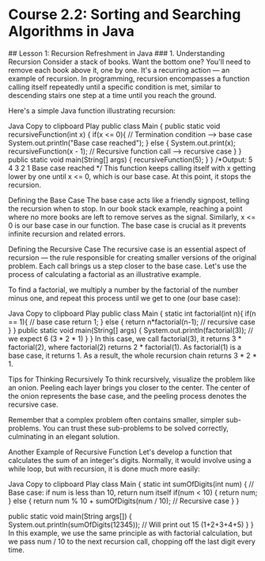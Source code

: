 <h1> Course 2.2: Sorting and Searching Algorithms in Java </h1>
## Lesson 1: Recursion Refreshment in Java
### 1. Understanding Recursion
Consider a stack of books. Want the bottom one? You'll need to remove each book above it, one by one. It's a recurring action — an example of recursion. In programming, recursion encompasses a function calling itself repeatedly until a specific condition is met, similar to descending stairs one step at a time until you reach the ground.

Here's a simple Java function illustrating recursion:

Java
Copy to clipboard
Play
public class Main {
  public static void recursiveFunction(int x) {
    if(x <= 0){ // Termination condition --> base case
      System.out.println("Base case reached");
    } else {
      System.out.print(x);
      recursiveFunction(x - 1); // Recursive function call --> recursive case
    }
  }
  public static void main(String[] args) {
    recursiveFunction(5);
  }
}
/*Output:
5
4
3
2
1
Base case reached
*/
This function keeps calling itself with x getting lower by one until x <= 0, which is our base case. At this point, it stops the recursion.

Defining the Base Case
The base case acts like a friendly signpost, telling the recursion when to stop. In our book stack example, reaching a point where no more books are left to remove serves as the signal. Similarly, x <= 0 is our base case in our function. The base case is crucial as it prevents infinite recursion and related errors.

Defining the Recursive Case
The recursive case is an essential aspect of recursion — the rule responsible for creating smaller versions of the original problem. Each call brings us a step closer to the base case. Let's use the process of calculating a factorial as an illustrative example.

To find a factorial, we multiply a number by the factorial of the number minus one, and repeat this process until we get to one (our base case):

Java
Copy to clipboard
Play
public class Main {
  static int factorial(int n){
    if(n == 1){ // base case
      return 1; 
    } else {
      return n*factorial(n-1); // recursive case
    }
  }
  public static void main(String[] args) {
    System.out.println(factorial(3)); // we expect 6 (3 * 2 * 1)
  }
}
In this case, we call factorial(3), it returns 3 * factorial(2), where factorial(2) returns 2 * factorial(1). As factorial(1) is a base case, it returns 1. As a result, the whole recursion chain returns 3 * 2 * 1.

Tips for Thinking Recursively
To think recursively, visualize the problem like an onion. Peeling each layer brings you closer to the center. The center of the onion represents the base case, and the peeling process denotes the recursive case.

Remember that a complex problem often contains smaller, simpler sub-problems. You can trust these sub-problems to be solved correctly, culminating in an elegant solution.

Another Example of Recursive Function
Let's develop a function that calculates the sum of an integer's digits. Normally, it would involve using a while loop, but with recursion, it is done much more easily:

Java
Copy to clipboard
Play
class Main {
  static int sumOfDigits(int num) {
    // Base case: if num is less than 10, return num itself
    if(num < 10) {
      return num; 
    }
    else {
      return num % 10 + sumOfDigits(num / 10); // Recursive case
    }
  }

  public static void main(String args[]) {
    System.out.println(sumOfDigits(12345)); // Will print out 15 (1+2+3+4+5)
  }
}
In this example, we use the same principle as with factorial calculation, but we pass num / 10 to the next recursion call, chopping off the last digit every time.

